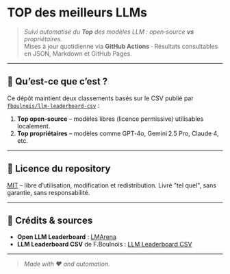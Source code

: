# TOP des meilleurs LLMs

> _Suivi automatisé du **Top** des modèles LLM : open‑source **vs** propriétaires._  
> Mises à jour quotidienne via **GitHub Actions** · Résultats consultables en JSON, Markdown et GitHub Pages.

---

## 🚀 Qu’est‑ce que c’est ?
Ce dépôt maintient deux classements basés sur le CSV publié par [`fboulnois/llm-leaderboard-csv`](https://github.com/fboulnois/llm-leaderboard-csv) :

1. **Top open‑source** – modèles libres (licence permissive) utilisables localement.
2. **Top propriétaires** – modèles comme GPT‑4o, Gemini 2.5 Pro, Claude 4, etc.

---

## 📜 Licence du repository

[MIT](LICENSE) – libre d’utilisation, modification et redistribution. Livré "tel quel", sans garantie, sans responsabilité.

---

## 🙏 Crédits & sources

* **Open LLM Leaderboard** : [LMArena](https://lmarena.ai/leaderboard)
* **LLM Leaderboard CSV** de F.Boulnois : [LLM Leaderboard CSV](https://github.com/fboulnois/llm-leaderboard-csv)

---

> *Made with ♥ and automation.*
